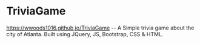 # TriviaGame
https://wwoods1016.github,io/TriviaGame -- A Simple trivia game about the city of Atlanta. Built using JQuery, JS, Bootstrap, CSS & HTML.

